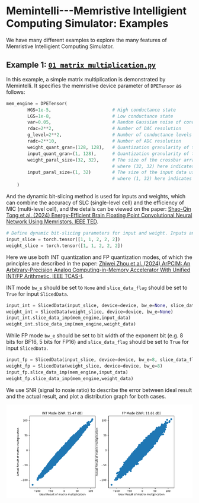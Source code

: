 # Memintelli---Memristive Intelligient Computing Simulator: Examples
We have many different examples to explore the many features of Memristive Intelligient Computing Simulator.
## Example 1: [`01_matrix_multiplication.py`](./01_matrix_multiplication.py)
In this example, a simple matrix multiplication is demonstrated by Memintelli. It specifies the memristive device parameter of `DPETensor` as follows:

```python
mem_engine = DPETensor(
        HGS=1e-5,                       # High conductance state
        LGS=1e-8,                       # Low conductance state
        var=0.05,                       # Random Gaussian noise of conductance
        rdac=2**2,                      # Number of DAC resolution 
        g_level=2**2,                   # Number of conductance levels
        radc=2**10,                     # Number of ADC resolution 
        weight_quant_gran=(128, 128),   # Quantization granularity of the weight matrix
        input_quant_gran=(1, 128),      # Quantization granularity of the input matrix
        weight_paral_size=(32, 32),     # The size of the crossbar array used for parallel computation, 
                                        # where (32, 32) here indicates that the weight matrix is divided into 32x32 sub-arrays for parallel computation
        input_paral_size=(1, 32)        # The size of the input data used for parallel computation,
                                        # where (1, 32) here indicates that the input matrix is divided into 1×32 sub-inputs for parallel computation
    )
```
And the dynamic bit-slicing method is used for inputs and weights, which can combine the accuracy of SLC (single-level cell) and the efficiency of MlC (multi-level cell), and the details can be viewed on the paper: [Shao-Qin Tong et al. (2024) Energy-Efficient Brain Floating Point Convolutional Neural Network Using Memristors. IEEE TED](https://ieeexplore.ieee.org/abstract/document/10486875).
```python
# Define dynamic bit-slicing parameters for input and weight. Inputs and weights both use 8-bits, where the higher two bits use two SLCs and the remaining bits consist of 3 MLCs
input_slice = torch.tensor([1, 1, 2, 2, 2]) 
weight_slice = torch.tensor([1, 1, 2, 2, 2])
```
Here we use both INT quantization and FP quantization modes, of which the principles are described in the paper: [Zhiwei Zhou et al. (2024) ArPCIM: An Arbitrary-Precision Analog Computing-in-Memory Accelerator With Unified INT/FP Arithmetic. IEEE TCAS-I](https://ieeexplore.ieee.org/abstract/document/10486875).

INT mode `bw_e` should be set to `None` and `slice_data_flag` should be set to `True` for input `SlicedData`.
```python
input_int = SlicedData(input_slice, device=device, bw_e=None, slice_data_flag=True)
weight_int = SlicedData(weight_slice, device=device, bw_e=None)
input_int.slice_data_imp(mem_engine,input_data)
weight_int.slice_data_imp(mem_engine,weight_data)
```
While FP mode `bw_e` should be set to bit width of the exponent bit (e.g. 8 bits for BF16, 5 bits for FP16) and `slice_data_flag` should be set to `True` for input `SlicedData`.
```python
input_fp = SlicedData(input_slice, device=device, bw_e=8, slice_data_flag=True)
weight_fp = SlicedData(weight_slice, device=device, bw_e=8)
input_fp.slice_data_imp(mem_engine,input_data)
weight_fp.slice_data_imp(mem_engine,weight_data)
```
We use SNR (signal to nosie ratio) to describe the error between ideal result and the actual result, and plot a distribution graph for both cases.

![Test Losses](./img/SNR_of_INT_and_FP.png)
